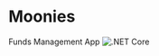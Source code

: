# Moonies
Funds Management App
![.NET Core](https://github.com/dioscarr/Moonies/workflows/.NET%20Core/badge.svg?branch=master)
